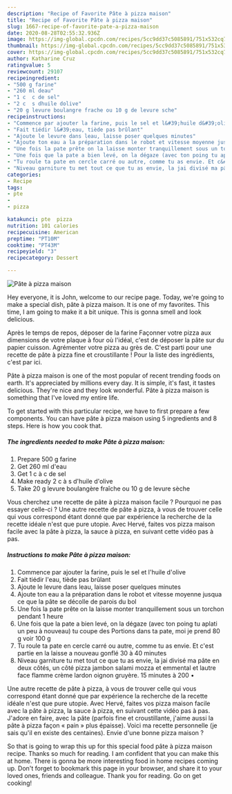 ```yaml
---
description: "Recipe of Favorite Pâte à pizza maison"
title: "Recipe of Favorite Pâte à pizza maison"
slug: 1667-recipe-of-favorite-pate-a-pizza-maison
date: 2020-08-28T02:55:32.936Z
image: https://img-global.cpcdn.com/recipes/5cc9dd37c5085891/751x532cq70/pate-a-pizza-maison-photo-principale-de-la-recette.jpg
thumbnail: https://img-global.cpcdn.com/recipes/5cc9dd37c5085891/751x532cq70/pate-a-pizza-maison-photo-principale-de-la-recette.jpg
cover: https://img-global.cpcdn.com/recipes/5cc9dd37c5085891/751x532cq70/pate-a-pizza-maison-photo-principale-de-la-recette.jpg
author: Katharine Cruz
ratingvalue: 5
reviewcount: 29107
recipeingredient:
- "500 g farine"
- "260 ml deau"
- "1 c  c de sel"
- "2 c  s dhuile dolive"
- "20 g levure boulangre frache ou 10 g de levure sche"
recipeinstructions:
- "Commence par ajouter la farine, puis le sel et l&#39;huile d&#39;olive"
- "Fait tiédir l&#39;eau, tiède pas brûlant"
- "Ajoute le levure dans leau, laisse poser quelques minutes"
- "Ajoute ton eau a la préparation dans le robot et vitesse moyenne jusqua ce que la pâte se décolle de parois du bol"
- "Une fois la pate prête on la laisse monter tranquillement sous un torchon pendant 1 heure"
- "Une fois que la pate a bien levé, on la dégaze (avec ton poing tu aplati un peu à nouveau) tu coupe des Portions dans ta pate, moi je prend 80 g voir 100 g"
- "Tu roule ta pate en cercle carré ou autre, comme tu as envie. Et c&#39;est partie en la laisse a nouveau gonflé 30 à 40 minutes"
- "Niveau garniture tu met tout ce que tu as envie, la jai divisé ma pâte en deux côtés, un côté pizza jambon salami mozza et emmental et lautre face flamme crème lardon oignon gruyère. 15 minutes à 200 •"
categories:
- Recipe
tags:
- pte
- 
- pizza

katakunci: pte  pizza 
nutrition: 101 calories
recipecuisine: American
preptime: "PT10M"
cooktime: "PT43M"
recipeyield: "3"
recipecategory: Dessert

---
```



![Pâte à pizza maison](https://img-global.cpcdn.com/recipes/5cc9dd37c5085891/751x532cq70/pate-a-pizza-maison-photo-principale-de-la-recette.jpg)

Hey everyone, it is John, welcome to our recipe page. Today, we're going to make a special dish, pâte à pizza maison. It is one of my favorites. This time, I am going to make it a bit unique. This is gonna smell and look delicious.

Après le temps de repos, déposer de la farine Façonner votre pizza aux dimensions de votre plaque à four où l&#39;idéal, c&#39;est de déposer la pâte sur du papier cuisson. Agrémenter votre pizza au grès de. C&#39;est parti pour une recette de pâte à pizza fine et croustillante ! Pour la liste des ingrédients, c&#39;est par ici.

Pâte à pizza maison is one of the most popular of recent trending foods on earth. It's appreciated by millions every day. It is simple, it's fast, it tastes delicious. They're nice and they look wonderful. Pâte à pizza maison is something that I've loved my entire life.


To get started with this particular recipe, we have to first prepare a few components. You can have pâte à pizza maison using 5 ingredients and 8 steps. Here is how you cook that.

<!--inarticleads1-->

##### The ingredients needed to make Pâte à pizza maison:

1. Prepare 500 g farine
1. Get 260 ml d&#39;eau
1. Get 1 c à c de sel
1. Make ready 2 c à s d&#39;huile d&#39;olive
1. Take 20 g levure boulangère fraîche ou 10 g de levure sèche


Vous cherchez une recette de pâte à pizza maison facile ? Pourquoi ne pas essayer celle-ci ? Une autre recette de pâte à pizza, à vous de trouver celle qui vous correspond étant donné que par expérience la recherche de la recette idéale n&#39;est que pure utopie. Avec Hervé, faites vos pizza maison facile avec la pâte à pizza, la sauce à pizza, en suivant cette vidéo pas à pas. 

<!--inarticleads2-->

##### Instructions to make Pâte à pizza maison:

1. Commence par ajouter la farine, puis le sel et l&#39;huile d&#39;olive
1. Fait tiédir l&#39;eau, tiède pas brûlant
1. Ajoute le levure dans leau, laisse poser quelques minutes
1. Ajoute ton eau a la préparation dans le robot et vitesse moyenne jusqua ce que la pâte se décolle de parois du bol
1. Une fois la pate prête on la laisse monter tranquillement sous un torchon pendant 1 heure
1. Une fois que la pate a bien levé, on la dégaze (avec ton poing tu aplati un peu à nouveau) tu coupe des Portions dans ta pate, moi je prend 80 g voir 100 g
1. Tu roule ta pate en cercle carré ou autre, comme tu as envie. Et c&#39;est partie en la laisse a nouveau gonflé 30 à 40 minutes
1. Niveau garniture tu met tout ce que tu as envie, la jai divisé ma pâte en deux côtés, un côté pizza jambon salami mozza et emmental et lautre face flamme crème lardon oignon gruyère. 15 minutes à 200 •


Une autre recette de pâte à pizza, à vous de trouver celle qui vous correspond étant donné que par expérience la recherche de la recette idéale n&#39;est que pure utopie. Avec Hervé, faites vos pizza maison facile avec la pâte à pizza, la sauce à pizza, en suivant cette vidéo pas à pas. J&#39;adore en faire, avec la pâte (parfois fine et croustillante, j&#39;aime aussi la pâte à pizza façon « pain » plus épaisse). Voici ma recette personnelle (je sais qu&#39;il en existe des centaines). Envie d&#39;une bonne pizza maison ? 

So that is going to wrap this up for this special food pâte à pizza maison recipe. Thanks so much for reading. I am confident that you can make this at home. There is gonna be more interesting food in home recipes coming up. Don't forget to bookmark this page in your browser, and share it to your loved ones, friends and colleague. Thank you for reading. Go on get cooking!

